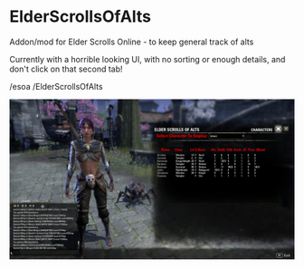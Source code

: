 # ElderScrollsOfAlts
Addon/mod for Elder Scrolls Online - to keep general track of alts

Currently with a horrible looking UI, with no sorting or enough details, and don't click on that second tab!

/esoa
/ElderScrollsOfAlts

![Image of my current bad UI, but at least you get what its going for](Screenshots/esoa_screenshot2.png?raw=true "Alpha UI/Display" )

